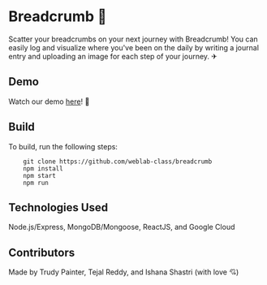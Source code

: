 # Breadcrumb 🍞

Scatter your breadcrumbs on your next journey with Breadcrumb! You can easily log and visualize where you've been on the daily by writing a journal entry and uploading an image for each step of your journey. ✈

## Demo

Watch our demo [here](https://vimeo.com/504940062)! 👀

## Build

To build, run the following steps: </br>

```
    git clone https://github.com/weblab-class/breadcrumb
    npm install
    npm start
    npm run
```

## Technologies Used

Node.js/Express, MongoDB/Mongoose, ReactJS, and Google Cloud

## Contributors

Made by Trudy Painter, Tejal Reddy, and Ishana Shastri (with love 💘)
